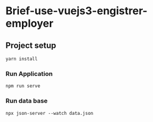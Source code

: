# Brief-use-vuejs3-engistrer-employer

## Project setup
```
yarn install
```

### Run Application
```
npm run serve
```

### Run data base 
```
npx json-server --watch data.json
```



